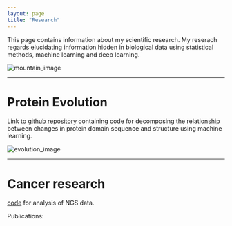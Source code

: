 ```yaml
---
layout: page
title: "Research"
---
```


This page contains information about my scientific research.
My reserach regards elucidating information hidden in biological data using statistical methods, machine learning and deep learning.

![mountain_image](/patrickbryant1.github.io/assets/mountains-clahe.jpg)


-----------------------------------------------------------------------------------------------

# Protein Evolution
Link to [github repository] containing code for decomposing the relationship between changes in protein domain sequence and structure using machine learning.


![evolution_image](/patrickbryant1.github.io/assets/GraphicalAbstract.svg)

[github repository]:https://github.com/patrickbryant1/evolution

-----------------------------------------------------------------------------------------------

# Cancer research

[code] for analysis of NGS data.

Publications: 

[Code]:https://github.com/patrickbryant1/CMM








